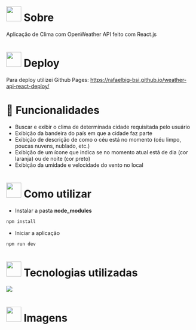 # <img height="40" src="https://user-images.githubusercontent.com/84249945/219458363-0df46081-95bd-4878-a828-541457541cbd.png"/> Sobre
Aplicação de Clima com OpenWeather API feito com React.js

# <img height="40" src="https://github.com/RafaelBig-BSI/todolist-react-deploy/assets/84249945/347ee6f3-b77d-4256-935a-be6469d31924"/> Deploy
Para deploy utilizei Github Pages: https://rafaelbig-bsi.github.io/weather-api-react-deploy/

# :hammer: Funcionalidades
* Buscar e exibir o clima de determinada cidade requisitada pelo usuário
* Exibição da bandeira do país em que a cidade faz parte
* Exibição de descrição de como o céu está no momento (céu limpo, poucas nuvens, nublado, etc.)
* Exibição de um ícone que indica se no momento atual está de dia (cor laranja) ou de noite (cor preto)
* Exibição da umidade e velocidade do vento no local

# <img height="40" src="https://user-images.githubusercontent.com/84249945/219471082-bba3510e-ee6d-4a6e-bf78-d7afc692043e.png"/> Como utilizar
* Instalar a pasta <strong>node_modules</strong>
```bash
npm install
```

* Iniciar a aplicação
```bash
npm run dev
```

# <img height="40" src="https://user-images.githubusercontent.com/84249945/219471565-77dd520e-41ee-41f8-8fb9-0e259535a867.png"/> Tecnologias utilizadas
<p>
  <a href="https://skillicons.dev">
    <img src="https://skillicons.dev/icons?i=html,css,js,react,nodejs" />
  </a>
</p>

# <img height="40" src="https://user-images.githubusercontent.com/84249945/219472556-367952b0-d430-495e-87b9-3f4611bdab21.png" /> Imagens
